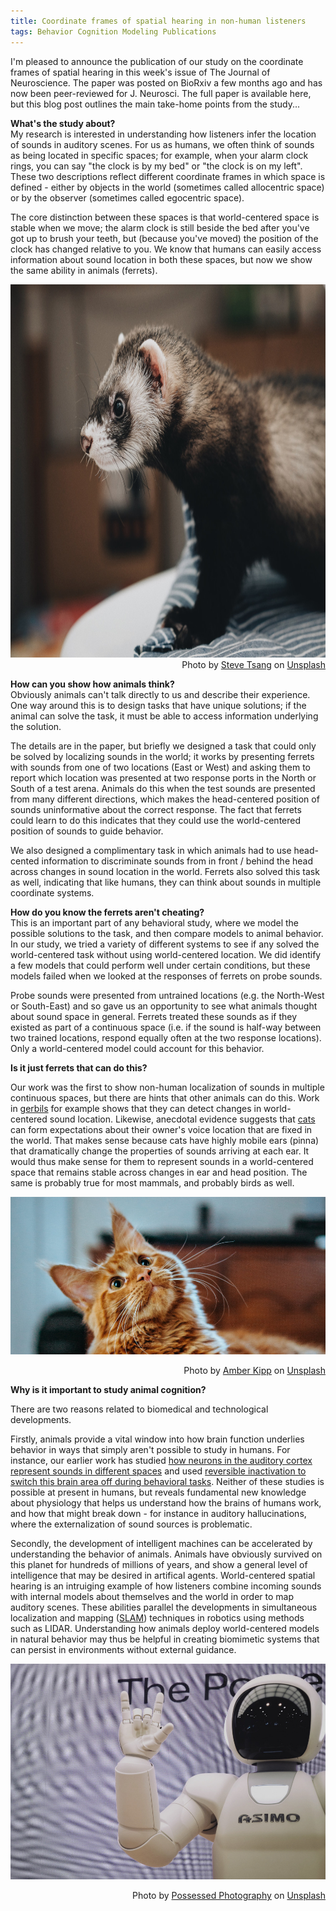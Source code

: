 ```yaml
---
title: Coordinate frames of spatial hearing in non-human listeners
tags: Behavior Cognition Modeling Publications 
---
```


I'm pleased to announce the publication of our study on the coordinate frames of spatial hearing in this week's issue of The Journal of Neuroscience. The paper was posted on BioRxiv a few months ago and has now been peer-reviewed for J. Neurosci. The full paper is available here, but this blog post outlines the main take-home points from the study...

**What's the study about?**<br>
My research is interested in understanding how listeners infer the location of sounds in auditory scenes. For us as humans, we often think of sounds as being located in specific spaces; for example, when your alarm clock rings, you can say "the clock is by my bed" or "the clock is on my left". These two descriptions reflect different coordinate frames in which space is defined - either by objects in the world (sometimes called allocentric space) or by the observer (sometimes called egocentric space). 

The core distinction between these spaces is that world-centered space is stable when we move; the alarm clock is still beside the bed after you've got up to brush your teeth, but (because you've moved) the position of the clock has changed relative to you. We know that humans can easily access information about sound location in both these spaces, but now we show the same ability in animals (ferrets).

<img src="/assets/images/steve-tsang-FnpFMheGjH0-unsplash.jpg" alt="Ferret" style="height: 597px; width:800;"/>
<div style="text-align: right"> Photo by <a href="https://unsplash.com/@stevetsang">Steve Tsang</a> on <a href="https://unsplash.com/photos/FnpFMheGjH0">Unsplash</a></div>


**How can you show how animals think?**<br>
Obviously animals can't talk directly to us and describe their experience. One way around this is to design tasks that have unique solutions; if the animal can solve the task, it must be able to access information underlying the solution. 

The details are in the paper, but briefly we designed a task that could only be solved by localizing sounds in the world; it works by presenting ferrets with sounds from one of two locations (East or West) and asking them to report which location was presented at two response ports in the North or South of a test arena. Animals do this when the test sounds are presented from many different directions, which makes the head-centered position of sounds uninformative about the correct response. The fact that ferrets could learn to do this indicates that they could use the world-centered position of sounds to guide behavior.

We also designed a complimentary task in which animals had to use head-cented information to discriminate sounds from in front / behind the head across changes in sound location in the world. Ferrets also solved this task as well, indicating that like humans, they can think about sounds in multiple coordinate systems.


**How do you know the ferrets aren't cheating?**<br>
This is an important part of any behavioral study, where we model the possible solutions to the task, and then compare models to animal behavior. In our study, we tried a variety of different systems to see if any solved the world-centered task without using world-centered location. We did identify a few models that could perform well under certain conditions, but these models failed when we looked at the responses of ferrets on probe sounds. 

Probe sounds were presented from untrained locations (e.g. the North-West or South-East) and so gave us an opportunity to see what animals thought about sound space in general. Ferrets treated these sounds as if they existed as part of a continuous space (i.e. if the sound is half-way between two trained locations, respond equally often at the two response locations). Only a world-centered model could account for this behavior.

**Is it just ferrets that can do this?**

Our work was the first to show non-human localization of sounds in multiple continuous spaces, but there are hints that other animals can do this. Work in [gerbils](https://www.cell.com/current-biology/fulltext/S0960-9822(21)00820-4) for example shows that they can detect changes in world-centered sound location. Likewise, anecdotal evidence suggests that [cats](https://journals.plos.org/plosone/article?id=10.1371/journal.pone.0257611) can form expectations about their owner's voice location that are fixed in the world. That makes sense because cats have highly mobile ears (pinna) that dramatically change the properties of sounds arriving at each ear. It would thus make sense for them to represent sounds in a world-centered space that remains stable across changes in ear and head position. The same is probably true for most mammals, and probably birds as well.

![Ginger cat with head tilted](/assets/images/amber-kipp-75715CVEJhI-unsplash.jpg)
<div style="text-align: right"> Photo by <a href="https://unsplash.com/@sadmax">Amber Kipp</a> on <a href="https://unsplash.com/photos/75715CVEJhI">Unsplash</a></div>

**Why is it important to study animal cognition?**

There are two reasons related to biomedical and technological developments. 

Firstly, animals provide a vital window into how brain function underlies behavior in ways that simply aren't possible to study in humans. For instance, our earlier work has studied [how neurons in the auditory cortex represent sounds in different spaces](http://journals.plos.org/plosbiology/article?id=10.1371/journal.pbio.2001878) and used [reversible inactivation to switch this brain area off during behavioral tasks](http://journals.plos.org/plosone/article?id=10.1371/journal.pone.0170264). Neither of these studies is possible at present in humans, but reveals fundamental new knowledge about physiology that helps us understand how the brains of humans work, and how that might break down - for instance in auditory hallucinations, where the externalization of sound sources is problematic.

Secondly, the development of intelligent machines can be accelerated by understanding the behavior of animals. Animals have obviously survived on this planet for hundreds of millions of years, and show a general level of intelligence that may be desired in artifical agents. World-centered spatial hearing is an intruiging example of how listeners combine incoming sounds with internal models about themselves and the world in order to map auditory scenes. These abilities parallel the developments in simultaneous localization and mapping ([SLAM](https://en.wikipedia.org/wiki/Simultaneous_localization_and_mapping)) techniques in robotics using methods such as LIDAR. Understanding how animals deploy world-centered models in natural behavior may thus be helpful in creating biomimetic systems that can persist in environments without external guidance.

![Asimo robot making hand gesture](/assets/images/possessed-photography-g29arbbvPjo-unsplash.jpg)
<div style="text-align: right"> Photo by <a href="https://unsplash.com/@possessedphotography">Possessed Photography</a> on <a href="https://unsplash.com/photos/g29arbbvPjo">Unsplash</a></div>

